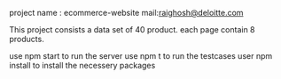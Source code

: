 project name : ecommerce-website
mail:raighosh@deloitte.com


This project consists a data set of 40 product. each page contain 8 products.

use npm start to run the server 
use npm t to run the testcases
user npm install to install the necessery packages


